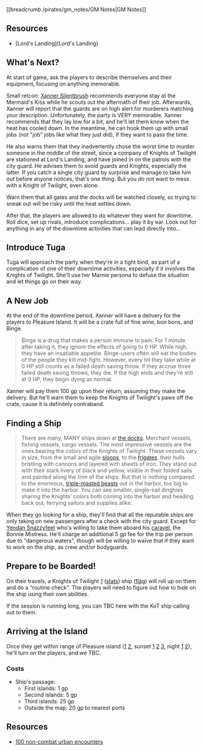 [[breadcrumb /pirates/gm_notes/GM Notes|GM Notes]]

<script type="module">
    import {init_links} from "/js/common/visual_aid_backend.js";
    init_links();
</script>

## Resources

* [Lord's Landing](Lord's Landing)

## What's Next?

At start of game, ask the players to describe themselves and their equipment, focusing on anything memorable.

Small retcon: [Xanner Silentbrush](^pirates/xanner_silentbrush.png) recommends everyone stay at the Mermaid's Kiss while he scouts out the aftermath of their job. Afterwards, Xanner will report that the guards are on high alert for murderers matching your description. Unfortunately, the party is VERY memorable. Xanner recommends that they lay low for a bit, and he'll let them know when the heat has cooled down. In the meantime, he can hook them up with small jobs (not "job" jobs like what they just did), if they want to pass the time.

He also warns them that they inadvertently chose the worst time to murder someone in the middle of the street, since a company of Knights of Twilight are stationed at Lord's Landing, and have joined in on the patrols with the city guard. He advises them to avoid guards and Knights, especially the latter. If you catch a single city guard by surprise and manage to take him out before anyone notices, that's one thing. But you *do not* want to mess with a Knight of Twilight, even alone.

Warn them that all gates and the docks will be watched closely, so trying to sneak out will be risky until the heat settles down.

After that, the players are allowed to do whatever they want for downtime. Roll dice, set up rivals, introduce complications... play it by ear. Look out for anything in any of the downtime activities that can lead directly into...

## Introduce Tuga

Tuga will approach the party when they're in a tight bind, as part of a complication of one of their downtime activities, especially if it involves the Knights of Twilight. She'll use her Marnie persona to defuse the situation and let things go on their way.

## A New Job

At the end of the downtime period, Xanner will have a delivery for the players to Pleasure Island. It will be a crate full of fine wine, bon bons, and Binge. 

> Binge is a drug that makes a person immune to pain. For 1 minute after taking it, they ignore the effects of going to 0 HP. While high, they have an insatiable appetite. Binge-users often will eat the bodies of the people they kill mid-fight. However, every hit they take while at 0 HP still counts as a failed death saving throw. If they accrue three failed death saving throws, they die. If the high ends and they're still at 0 HP, they begin dying as normal.

Xanner will pay them 100 gp upon their return, assuming they make the delivery. But he'll warn them to keep the Knights of Twilight's paws off the crate, cause it is definitely contraband.

## Finding a Ship

> There are many, MANY ships down at [the docks](^pirates/lords_landing_docks.png). Merchant vessels, fishing vessels, cargo vessels. The most impressive vessels are the ones bearing the colors of the Knights of Twilight. These vessels vary in size, from the small and agile [sloops](^pirates/sloop.jpg), to the [frigates](^pirates/light_frigate.jpg), their hulls bristling with cannons and layered with sheets of iron. They stand out with their stark livery of black and yellow, visible in their folded sails and painted along the trim of the ships. But that is nothing compared to the enormous, [triple-masted beasts](^pirates/heavy_frigate_2.jpg) out in the harbor, too big to make it into the harbor. You can see smaller, single-sail dinghies sharing the Knights' colors both coming into the harbor and heading back out, ferrying sailors and supplies alike.

When they go looking for a ship, they'll find that all the reputable ships are only taking on new passengers after a check with the city guard. Except for [Yendan Snazzyfeet](^pirates/yendan_snazzyfeet.jpg) who's willing to take them aboard his [caravel](^pirates/caravel.jpg), the Bonnie Mistress. He'll charge an additional 5 gp fee for the trip per person due to "dangerous waters", though will be willing to waive that if they want to work on the ship, as crew and/or bodyguards.

## Prepare to be Boarded!

On their travels, a Knights of Twilight [1](^pirates/knight_of_twilight.png) ([stats](https://5e.tools/bestiary.html#veteran_mm)) ship ([flag](^pirates/knights_of_twilight_crest.png)) will roll up on them and do a "routine check". The players will need to figure out how to hide on the ship using their own abilities.

If the session is running long, you can TBC here with the KoT ship calling out to them.

## Arriving at the Island

Once they get within range of Pleasure island ([1](^pirates/pleasure_island_day_1.jpg) [2](^pirates/pleasure_island_day_2.jpg), sunset [1](^pirates/pleasure_island_sunset_1.jpg) [2](^pirates/pleasure_island_sunset_2.jpg) [3](^pirates/pleasure_island_sunset_3.jpg), night [1](^pirates/pleasure_island_night_1.jpg) [2](^pirates/pleasure_island_night_2.jpg)), he'll turn on the players, and we TBC.

### Costs

* Ship's passage:
    * First islands: 1 gp
    * Second islands: 5 gp
    * Third islands: 25 gp
    * Outside the map: 20 gp to nearest ports

## Resources

* [100 non-combat urban encounters](https://www.dndspeak.com/2021/07/100-non-combat-urban-encounters/)

